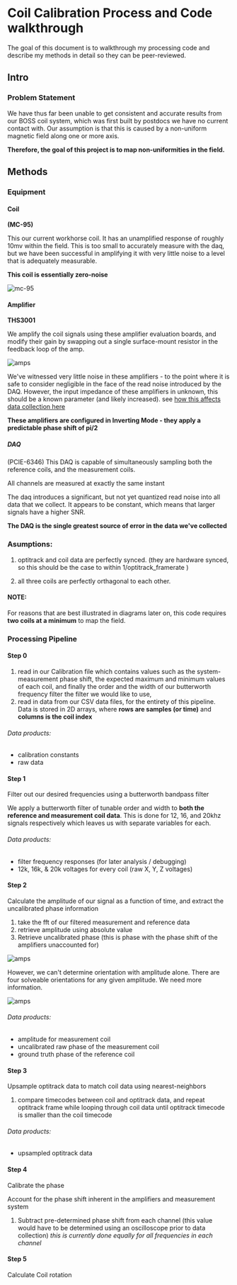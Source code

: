 # Coil Calibration Process and Code walkthrough

The goal of this document is to walkthrough my processing code and describe my
methods in detail so they can be peer-reviewed.

## Intro

### Problem Statement

We have thus far been unable to get consistent and accurate results from our
BOSS coil system, which was first built by postdocs we have no current contact
with. Our assumption is that this is caused by a non-uniform magnetic field
along one or more axis.

**Therefore, the goal of this project is to map non-uniformities in the field.**

## Methods

### Equipment

#### Coil
**(MC-95)**

This our current workhorse coil. It has an unamplified response of roughly
10mv within the field. This is too small to accurately measure with the daq,
but we have been successful in amplifying it with very little noise to a level
that is adequately measurable.

**This coil is essentially zero-noise**

![mc-95](images\mc-95-coil.jpeg)

#### Amplifier
**THS3001**

We amplify the coil signals using these amplifier evaluation boards, and modify
their gain by swapping out a single surface-mount resistor in the feedback loop
of the amp.

![amps](images\amps.jpeg)

We've witnessed very little noise in these amplifiers - to the point where it
is safe to consider negligible in the face of the read noise introduced by the
DAQ. However, the input impedance of these amplifiers in unknown, this should be
a known parameter (and likely increased). see
[how this affects data collection here](https://www.electronics-tutorials.ws/amplifier/input-impedance-of-an-amplifier.html)

**These amplifiers are configured in Inverting Mode - they apply a predictable
phase shift of pi/2**

##### DAQ
(PCIE-6346)
This DAQ is capable of simultaneously sampling both the reference coils, and the
measurement coils.

All channels are measured at exactly the same instant

The daq introduces a significant, but not yet quantized read noise into all data
that we collect. It appears to be constant, which means that larger signals
have a higher SNR.

**The DAQ is the single greatest source of error in the data we've collected**


### Asumptions:
  1. optitrack and coil data are perfectly synced. (they are hardware synced,
  so this should be the case to within 1/optitrack_framerate )

  2. all three coils are perfectly orthagonal to each other.


#### NOTE:
For reasons that are best illustrated in diagrams later on, this code requires
**two coils at a minimum** to map the field.


### Processing Pipeline

#### Step 0
1. read in our Calibration file which contains values such as the system-measurement
phase shift, the expected maximum and minimum values of each coil, and finally
the order and the width of our butterworth frequency filter
the filter we would like to use,
2. read in data from our CSV data files, for the entirety of this pipeline. Data
is stored in 2D arrays, where **rows are samples (or time)** and
**columns is the coil index**

###### Data products:
  - calibration constants
  - raw data

#### Step 1
Filter out our desired frequencies using a butterworth bandpass filter

We apply a butterworth filter of tunable order and width to **both the reference
and measurement coil data**. This is done for 12, 16, and 20khz signals
respectively which leaves us with separate variables for each.

###### Data products:
  - filter frequency responses (for later analysis / debugging)
  - 12k, 16k, & 20k voltages for every coil (raw X, Y, Z voltages)

#### Step 2
Calculate the amplitude of our signal as a function of time, and extract the
uncalibrated phase information

1. take the fft of our filtered measurement and reference data
2. retrieve amplitude using absolute value
3. Retrieve uncalibrated phase (this is phase with the phase shift of the amplifiers unaccounted for)

![amps](images\rotation.png)

However, we can't determine orientation with amplitude alone. There are four solveable
orientations for any given amplitude. We need more information.

![amps](images\amplitude_problem.png)


###### Data products:
  - amplitude for measurement coil
  - uncalibrated raw phase of the measurement coil
  - ground truth phase of the reference coil



#### Step 3
Upsample optitrack data to match coil data using nearest-neighbors

1. compare timecodes between coil and optitrack data, and repeat optitrack frame
while looping through coil data until optitrack timecode is smaller than the
coil timecode

###### Data products:
  - upsampled optitrack data

#### Step 4
Calibrate the phase

Account for the phase shift inherent in the amplifiers and measurement system

1. Subtract pre-determined phase shift from each channel (this value would have
  to be determined using an oscilloscope prior to data collection)
_this is currently done equally for all frequencies in each channel_

#### Step 5
Calculate Coil rotation
